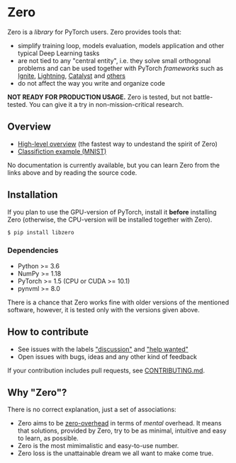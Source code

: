 # Zero
Zero is a *library* for PyTorch users. Zero provides tools that:
- simplify training loop, models evaluation, models application and other typical Deep Learning tasks
- are not tied to any "central entity", i.e. they solve small orthogonal problems and can be used together with PyTorch *frameworks* such as [Ignite](https://pytorch.org/ignite), [Lightning](https://pytorch-lightning.readthedocs.io/en/latest), [Catalyst](https://catalyst-team.github.io/catalyst) and [others](https://pytorch.org/ecosystem)
- do not affect the way you write and organize code

**NOT READY FOR PRODUCTION USAGE.** Zero is tested, but not battle-tested. You can give it a try in non-mission-critical research.

## Overview
- [High-level overview](./other/OVERVIEW.md) (the fastest way to undestand the spirit of Zero)
- [Classifiction example (MNIST)](https://github.com/Yura52/zero/blob/master/examples/mnist.py)

No documentation is currently available, but you can learn Zero from the links above and by reading the source code.

## Installation
If you plan to use the GPU-version of PyTorch, install it **before** installing Zero (otherwise, the CPU-version will be installed together with Zero).

```bash
$ pip install libzero
```

### Dependencies
- Python >= 3.6
- NumPy >= 1.18
- PyTorch >= 1.5 (CPU or CUDA >= 10.1)
- pynvml >= 8.0

There is a chance that Zero works fine with older versions of the mentioned software, however, it is tested only with the versions given above.

## How to contribute
- See issues with the labels ["discussion"](https://github.com/Yura52/zero/issues?q=is%3Aopen+is%3Aissue+label%3A%22help+wanted%22+label%3Adiscussion) and ["help wanted"](https://github.com/Yura52/zero/issues?q=is%3Aopen+is%3Aissue+label%3A%22help+wanted%22)
- Open issues with bugs, ideas and any other kind of feedback

If your contribution includes pull requests, see [CONTRIBUTING.md](./other/CONTRIBUTING.md).

## Why "Zero"?
There is no correct explanation, just a set of associations:
- Zero aims to be [zero-overhead](https://isocpp.org/wiki/faq/big-picture#zero-overhead-principle) in terms of *mental* overhead. It means that solutions, provided by Zero, try to be as minimal, intuitive and easy to learn, as possible.
- Zero is the most mimimalistic and easy-to-use number.
- Zero loss is the unattainable dream we all want to make come true.
